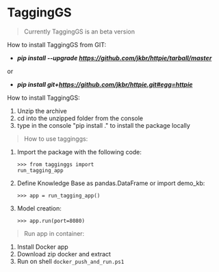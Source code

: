
# TaggingGS

> Currently TaggingGS is an beta version

How to install TaggingGS from GIT:
- ***pip install --upgrade https://github.com/jkbr/httpie/tarball/master***

or
 
- ***pip install git+https://github.com/jkbr/httpie.git#egg=httpie***



How to install TaggingGS:
1. Unzip the archive
2. cd into the unzipped folder from the console
3. type in the console "pip install ." to install the package locally


> How to use tagginggs:
1. Import the package with the following code:

	<code>>>> from tagginggs import run_tagging_app</code>


	
2. Define Knowledge Base as pandas.DataFrame or import demo_kb:

	<code>>>> app = run_tagging_app()</code>



3. Model creation:

	<code>>>> app.run(port=8080)</code>





> Run app in container:

1. Install Docker app
2. Download zip docker and extract
3. Run on shell <code>docker_push_and_run.ps1</code>
